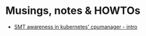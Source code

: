# Musings, notes & HOWTOs

* [SMT awareness in kubernetes' cpumanager - intro](https://github.com/fromanirh/fromanirh/blob/main/docs/presentations/k8s-cpumanager-smtawareness/README.md)

